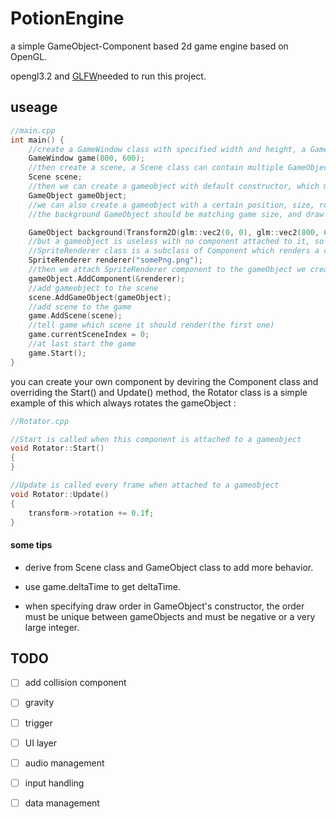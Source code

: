 # PotionEngine

a simple GameObject-Component based 2d game engine based on OpenGL.

opengl3.2 and [GLFW]([https://github.com/glfw/glfw])needed to run this project. 

## useage

```cpp
//main.cpp
int main() {
    //create a GameWindow class with specified width and height, a GameWindow class can contain multiple scene
    GameWindow game(800, 600);
    //then create a scene, a Scene class can contain multiple GameObjects
    Scene scene;
    //then we can create a gameobject with default constructor, which make the gameobject positioned at (0,0), size 10*10 pixels
    GameObject gameObject;
    //we can also create a gameobject with a certain position, size, rotation and draw order(must be negative).
    //the background GameObject should be matching game size, and draw before everything.

	GameObject background(Transform2D(glm::vec2(0, 0), glm::vec2(800, 600), 180), -1);
	//but a gameobject is useless with no component attached to it, so we create a component, much like unity's MonoBehavior
	//SpriteRenderer class is a subclass of Component which renders a certain image file
	SpriteRenderer renderer("somePng.png");
    //then we attach SpriteRenderer component to the gameObject we created
    gameObject.AddComponent(&renderer);
    //add gameobject to the scene
    scene.AddGameObject(gameObject);
    //add scene to the game
    game.AddScene(scene);
    //tell game which scene it should render(the first one)
    game.currentSceneIndex = 0;
    //at last start the game
    game.Start();
}
```

you can create your own component by deviring the Component class and overriding the Start() and Update() method, the Rotator class is a simple example of this which always rotates the gameObject :

```cpp
//Rotator.cpp

//Start is called when this component is attached to a gameobject
void Rotator::Start()
{
}

//Update is called every frame when attached to a gameobject
void Rotator::Update()
{
	transform->rotation += 0.1f;
}
```

#### some tips

- derive from Scene class and GameObject class to add more behavior.

- use game.deltaTime to get deltaTime.

- when specifying draw order in GameObject's constructor, the order must be unique between gameObjects and must be negative or a very large integer.



## TODO

- [ ] add collision component

- [ ] gravity

- [ ] trigger

- [ ] UI layer

- [ ] audio management

- [ ] input handling

- [ ] data management






